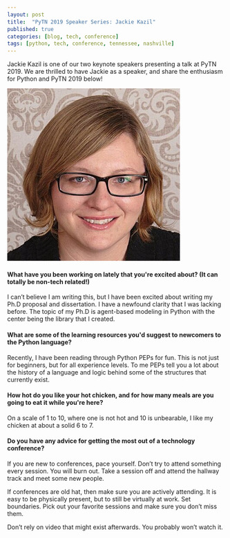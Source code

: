 ```yaml
---
layout: post
title:  "PyTN 2019 Speaker Series: Jackie Kazil"
published: true
categories: [blog, tech, conference]
tags: [python, tech, conference, tennessee, nashville]
---
```

Jackie Kazil is one of our two keynote speakers presenting a talk at PyTN 2019. We are thrilled to have Jackie as a speaker, and share the enthusiasm for Python and PyTN 2019 below!

![Jackie Kazil](/static/img/speakers/jackie_kazil.jpeg)

#### What have you been working on lately that you're excited about? (It can totally be non-tech related!)

I can’t believe I am writing this, but I have been excited about writing my Ph.D proposal and dissertation. I have a newfound clarity that I was lacking before. The topic of my Ph.D is agent-based modeling in Python with the center being the library that I created.  

#### What are some of the learning resources you'd suggest to newcomers to the Python language?


Recently, I have been reading through Python PEPs for fun. This is not just for beginners, but for all experience levels. To me PEPs tell you a lot about the history of a language and logic behind some of the structures that currently exist. 

#### How hot do you like your hot chicken, and for how many meals are you going to eat it while you're here?


On a scale of 1 to 10, where one is not hot and 10 is unbearable, I like my chicken at about a solid 6 to 7.

#### Do you have any advice for getting the most out of a technology conference?

If you are new to conferences, pace yourself. Don’t try to attend something every session. You will burn out. Take a session off and attend the hallway track and meet some new people. 

If conferences are old hat, then make sure you are actively attending. It is easy to be physically present, but to still be virtually at work. Set boundaries. Pick out your favorite sessions and make sure you don’t miss them.

Don’t rely on video that might exist afterwards. You probably won’t watch it. 
